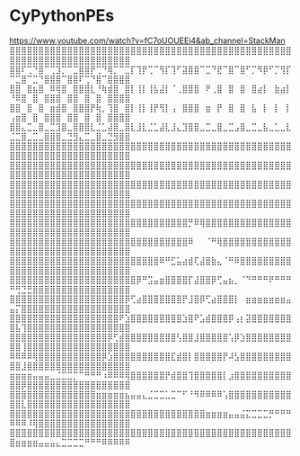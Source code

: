 # CyPythonPEs
https://www.youtube.com/watch?v=fC7oUOUEEi4&ab_channel=StackMan
⣿⣿⣿⣿⣿⣿⣿⣿⣿⣿⣿⣿⣿⣿⣿⣿⣿⣿⣿⣿⣿⣿⣿⣿⣿⣿⣿⣿⣿⣿⣿⣿⣿⣿⣿⣿⣿⣿⣿⣿⣿⣿⣿⣿⣿⣿⣿⣿⣿⣿⣿⣿⣿⣿⣿⣿⣿⣿⣿⣿⣿⣿⣿⣿⣿⣿⣿⣿⣿⣿
⣿⣿⠏⢉⠙⣿⠉⢉⣹⡉⠉⣉⣿⣿⡟⢉⠙⢿⡉⠉⣉⡏⢹⡟⢉⠉⢻⡏⢹⠋⣽⣿⣿⠉⣉⠙⣟⠉⣿⠉⣿⠋⡉⠻⡿⠋⡉⢻⡏⠉⣉⣿⠉⣉⠙⣿⣿⣿⠉⣿⣿⠏⢉⠙⣿⠉⣿⣿⣿⣿
⣿⣿⠀⣿⣦⣿⠀⠿⢿⣿⠀⣿⣿⣿⣇⠘⢷⣾⣿⠀⣿⡇⢸⡇⢸⣧⣼⡇⠈⢀⣿⣿⣿⠀⠟⢀⣿⠀⣿⠀⣿⠀⣿⣴⡇⠀⣷⣴⡇⠘⠿⣿⠀⣿⠀⣿⣿⣿⠀⣿⣿⠀⣿⠀⣿⠀⣿⣿⣿⣿
⣿⣿⠀⣿⠀⣿⠀⣶⣾⣿⠀⣿⣿⣿⡟⢷⡀⢹⣿⠀⣿⡇⢸⡇⢸⡟⢻⡇⢠⠀⣿⣿⣿⠀⣶⠀⡟⠀⣿⠀⣿⠀⣧⠀⡇⠀⡇⠀⡇⢠⣶⣿⠀⣿⠀⣿⣿⣿⠀⣿⣿⠀⣿⠀⣿⠀⣿⣿⣿⣿
⣿⣿⣄⣉⣀⣿⣀⣉⣹⣿⣀⣿⣿⣿⣇⣈⣁⣼⣿⣀⣿⣇⣸⣇⣈⣁⣼⣇⣸⣄⣹⣿⣿⣀⣉⣀⣿⣀⣉⣠⣿⣀⣉⣀⣧⣀⣁⣀⣇⣈⣉⣿⣀⣉⣀⣿⣿⣿⣀⣙⣻⣄⣉⣀⣿⣀⣙⣻⣿⣿
⣿⣿⣿⣿⣿⣿⣿⣿⣿⣿⣿⣿⣿⣿⣿⣿⣿⣿⣿⣿⣿⣿⣿⣿⣿⣿⣿⣿⣿⣿⣿⣿⣿⣿⣿⣿⣿⣿⣿⣿⣿⣿⣿⣿⣿⣿⣿⣿⣿⣿⣿⣿⣿⣿⣿⣿⣿⣿⣿⣿⣿⣿⣿⣿⣿⣿⣿⣿⣿⣿
⣿⣿⣿⣿⣿⣿⣿⣿⣿⣿⣿⣿⣿⣿⣿⣿⣿⣿⣿⣿⣿⣿⣿⣿⣿⣿⣿⣿⣿⣿⣿⣿⣿⣿⣿⣿⣿⣿⣿⣿⣿⣿⣿⣿⣿⣿⣿⣿⣿⣿⣿⣿⣿⣿⣿⣿⣿⣿⣿⣿⣿⣿⣿⣿⣿⣿⣿⣿⣿⣿
⣿⣿⣿⣿⣿⣿⣿⣿⣿⣿⣿⣿⣿⣿⣿⣿⣿⣿⣿⣿⣿⣿⣿⣿⣿⣿⣿⣿⣿⣿⣿⣿⣿⣿⣿⣿⣿⣿⣿⣿⣿⣿⣿⣿⣿⣿⣿⣿⣿⣿⣿⣿⣿⣿⣿⣿⣿⣿⣿⣿⣿⣿⣿⣿⣿⣿⣿⣿⣿⣿
⣿⣿⣿⣿⣿⣿⣿⣿⣿⣿⣿⣿⣿⣿⣿⣿⣿⣿⣿⣿⣿⣿⣿⣿⣿⣿⣿⣿⣿⣿⣿⣿⣿⣿⣿⣿⣿⣿⣿⣿⣿⣿⣿⣿⣿⣿⣿⣿⣿⣿⣿⣿⣿⣿⣿⣿⣿⣿⣿⣿⣿⣿⣿⣿⣿⣿⣿⣿⣿⣿
⣿⣿⣿⣿⣿⣿⣿⣿⣿⣿⣿⣿⣿⣿⣿⣿⣿⣿⣿⣿⣿⣿⣿⣿⣿⣿⣿⣿⣿⣿⣿⡛⠿⢿⣿⣿⣿⣿⣿⣿⣿⣿⣿⣿⣿⣿⣿⣿⣿⣿⣿⣿⣿⣿⣿⣿⣿⣿⣿⣿⣿⣿⣿⣿⣿⣿⣿⣿⣿⣿
⣿⣿⣿⣿⣿⣿⣿⣿⣿⣿⣿⣿⣿⣿⣿⣿⣿⣿⣿⣿⣿⣿⣿⣿⣿⣿⣿⣿⣿⣿⣿⠿⠀⠀⠈⠛⢿⣿⣿⣿⣿⣿⣿⣿⣿⣿⣿⣿⣿⣿⣿⣿⣿⣿⣿⣿⣿⣿⣿⣿⣿⣿⣿⣿⣿⣿⣿⣿⣿⣿
⣿⣿⣿⣿⣿⣿⣿⣿⣿⣿⣿⣿⣿⣿⣿⣿⣿⣿⣿⣿⣿⣿⣿⣿⣿⣿⠿⠛⣋⣥⣴⣾⢏⣼⣿⣷⣄⠈⠛⠿⣿⣿⣿⣿⣿⣿⣿⣿⣿⣿⣿⣿⣿⣿⣿⣿⣿⣿⣿⣿⣿⣿⣿⣿⣿⣿⣿⣿⣿⣿
⣿⣿⣿⣿⣿⣿⣿⣿⣿⣿⣿⣿⣿⣿⣿⣿⣿⣿⣿⣿⣿⣿⡿⠛⣩⣤⣶⣿⣿⣿⣿⡏⣼⣿⣿⡿⢋⣤⣦⡀⠈⠙⠛⠛⠛⠟⠛⠛⠛⠛⢛⣙⣛⣿⣿⣿⣿⣿⣿⣿⣿⣿⣿⣿⣿⣿⣿⣿⣿⣿
⣿⣿⣿⣿⣿⣿⣿⣿⣿⣿⣿⣿⣿⣿⣿⣿⣿⣿⣿⣿⡿⢋⣴⣿⣿⣿⣿⣿⣿⣿⡟⣸⣿⡿⢋⣴⣿⣿⣿⡇⠀⣶⣶⣶⣶⣶⣶⣶⣤⣤⡍⣿⣿⣿⣿⣿⣿⣿⣿⣿⣿⣿⣿⣿⣿⣿⣿⣿⣿⣿
⣿⣿⣿⣿⣿⣿⣿⣿⣿⣿⣿⣿⣿⣿⣿⣿⣿⣿⣿⠟⣱⣿⣿⣿⣿⣿⣿⣿⣿⣿⣱⣿⠟⣡⣾⣿⣿⣿⡿⢠⡆⣽⣿⣿⣿⣿⣿⣿⣿⣿⣧⢹⣿⣿⣿⣿⣿⣿⣿⣿⣿⣿⣿⣿⣿⣿⣿⣿⣿⣿
⣿⣿⣿⣿⣿⣿⣿⣿⣿⣿⣿⣿⣿⣿⣿⣿⣿⡿⢋⣾⣿⣿⣿⣿⣿⣿⣿⣿⣿⢣⣿⣿⣸⣿⣿⣿⣿⣿⢡⡿⣱⣿⣿⣿⣿⣿⣿⣿⣿⣿⣿⢸⣿⣿⣿⣿⣿⣿⣿⣿⣿⣿⣿⣿⣿⣿⣿⣿⣿⣿
⠿⠿⠿⠿⢿⣿⣿⣿⣿⣿⣿⣿⣿⣿⣿⣿⡿⣱⣿⣿⣿⣿⣿⣿⣿⣿⣿⣿⣏⣾⣿⡇⣿⣿⣿⣿⣿⡟⠼⣣⣿⣿⣿⣿⣿⣿⣿⣿⣿⣿⣿⣸⣿⣿⣿⣿⣿⣿⣿⣿⣿⣿⣿⣿⣿⣿⣿⣿⣿⣿
⣶⣶⣶⣶⣤⣤⣤⣀⣈⣉⣉⡉⠉⠛⠛⠛⠰⠿⠿⠿⢿⣿⣿⣿⣿⣿⣿⡟⣾⣿⣿⢹⣿⣿⣿⣿⣿⡇⣰⣿⣿⣿⣿⣿⣿⣿⣿⣿⣿⣿⣿⡿⣿⣿⣿⣿⣿⣿⣿⣿⣿⣿⣿⣿⣿⣿⣿⣿⣿⣿
⣿⣿⣿⣿⣿⣿⣿⣿⣿⣿⣿⣿⣿⣿⣿⣶⣶⣶⣶⣶⣦⣤⣤⣄⣈⣉⣉⣁⣉⠉⠋⠘⠻⠿⠿⠿⠿⢡⣿⣿⣿⣿⣿⣿⣿⣿⣿⣿⣿⣿⣿⣇⣿⣿⣿⣿⣿⣿⣿⣿⣿⣿⣿⣿⣿⣿⣿⣿⣿⣿
⣿⣿⣿⣿⣿⣿⣿⣿⣿⣿⣿⣿⣿⣿⣿⣿⣿⣿⣿⣿⣿⣿⣿⣿⣿⣿⣿⣿⣿⣿⣿⣿⣿⣿⣶⣶⣶⣶⣤⣤⣬⣍⣉⣉⣉⡛⠛⠛⠛⠿⠿⠿⠸⢿⣿⣿⣿⣿⣿⣿⣿⣿⣿⣿⣿⣿⣿⣿⣿⣿
⣿⣿⣿⣿⣿⣿⣿⣿⣿⣿⣿⣿⣿⣿⣿⣿⣿⣿⣿⣿⣿⣿⣿⣿⣿⣿⣿⣿⣿⣿⣿⣿⣿⣿⣿⣿⣿⣿⣿⣿⣿⣿⣿⣿⣿⣿⣿⣿⣿⣿⣶⣶⣶⣶⣤⣤⣤⣄⣉⣉⣉⣉⠛⠛⠛⠿⠿⠿⠿⠿
